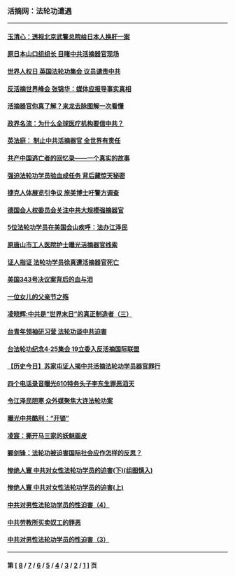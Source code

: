 ### 活摘网：法轮功遭遇
---
#### [玉清心：透视北京武警总院给日本人换肝一案](../../pages/nf5881/n13771978.md?10260430) 
#### [原日本山口组组长 目睹中共活摘器官现场](../../pages/nf5881/n13767360.md?10260430) 
#### [世界人权日 英国法轮功集会 议员谴责中共](../../pages/nf5881/n13431763.md?10260430) 
#### [反活摘世界峰会 张锦华：媒体应报导事实真相](../../pages/nf5881/n13278502.md?10260430) 
#### [活摘器官你真了解？来龙去脉图解一次看懂](../../pages/nf5881/n13013820.md?10260430) 
#### [政界名流：为什么全球医疗机构要信中共？](../../pages/nf5881/n11945479.md?10260430) 
#### [英法庭： 制止中共活摘器官 全世界有责任](../../pages/nf5881/n11330691.md?10260430) 
#### [共产中国逃亡者的回忆录——一个真实的故事](../../pages/nf5881/n10918649.md?10260430) 
#### [强迫法轮功学员验血成任务 背后藏惊天秘密](../../pages/nf5881/n4252384.md?10260430) 
#### [捷克人体展览引争议 旅美博士吁警方调查](../../pages/nf5881/n9429187.md?10260430) 
#### [德国会人权委员会关注中共大规模强摘器官](../../pages/nf5881/n8418950.md?10260430) 
#### [5位法轮功学员在美国会山疾呼：法办江泽民](../../pages/nf5881/n8101519.md?10260430) 
#### [原唐山市工人医院护士曝光活摘器官线索](../../pages/nf5881/n8076384.md?10260430) 
#### [证人指证 法轮功学员徐真遭活摘器官死亡](../../pages/nf5881/n8042467.md?10260430) 
#### [美国343号决议案背后的血与泪](../../pages/nf5881/n8020684.md?10260430) 
#### [一位女儿的父亲节之殇](../../pages/nf5881/n8014122.md?10260430) 
#### [凌晓辉:中共是“世界末日”的真正制造者（三）](../../pages/nf5881/n4210333.md?10260430) 
#### [台青年领袖研习营 法轮功谈中共迫害](../../pages/nf5881/n4141857.md?10260430) 
#### [台法轮功纪念4‧25集会 19立委入反活摘国际联盟](../../pages/nf5881/n4141821.md?10260430) 
#### [【历史今日】苏家屯证人揭中共活摘法轮功学员器官罪行](../../pages/nf5881/n4135912.md?10260430) 
#### [四个电话录音曝光610特务头子李东生罪恶滔天](../../pages/nf5881/n4040060.md?10260430) 
#### [令江泽民胆寒 众外媒聚焦大连法轮功案](../../pages/nf5881/n3932671.md?10260430) 
#### [曝光中共酷刑：“开锁”](../../pages/nf5881/n3889373.md?10260430) 
#### [凌宸：撕开马三家的妖魅画皮](../../pages/nf5881/n3849369.md?10260430) 
#### [郦剑锋：法轮功被迫害国际社会应作怎样的反思？](../../pages/nf5881/n3824560.md?10260430) 
#### [惨绝人寰 中共对女性法轮功学员的迫害(下)(组图慎入)](../../pages/nf5881/n3816285.md?10260430) 
#### [惨绝人寰 中共对女性法轮功学员的迫害(上)](../../pages/nf5881/n3815374.md?10260430) 
#### [中共对男性法轮功学员的性迫害（4）](../../pages/nf5881/n3769144.md?10260430) 
#### [中共劳教所买卖奴工的罪恶](../../pages/nf5881/n3769378.md?10260430) 
#### [中共对男性法轮功学员的性迫害（3）](../../pages/nf5881/n3768231.md?10260430) 

---
#### 第 [ [8](./8.md?10260430) / [7](./7.md?10260430) / [6](./6.md?10260430) / [5](./5.md?10260430) / [4](./4.md?10260430) / [3](./3.md?10260430) / [2](./2.md?10260430) / [1](./1.md?10260430) ] 页
